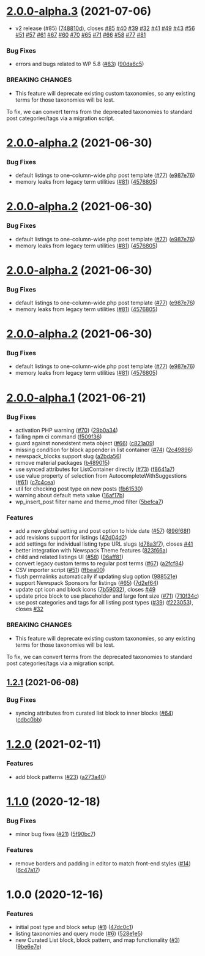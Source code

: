 # [2.0.0-alpha.3](https://github.com/Automattic/newspack-listings/compare/v2.0.0-alpha.2...v2.0.0-alpha.3) (2021-07-06)


* v2 release (#85) ([748810d](https://github.com/Automattic/newspack-listings/commit/748810d7c1d817e2a1c218b41b3ad10d74939260)), closes [#85](https://github.com/Automattic/newspack-listings/issues/85) [#40](https://github.com/Automattic/newspack-listings/issues/40) [#39](https://github.com/Automattic/newspack-listings/issues/39) [#32](https://github.com/Automattic/newspack-listings/issues/32) [#41](https://github.com/Automattic/newspack-listings/issues/41) [#49](https://github.com/Automattic/newspack-listings/issues/49) [#43](https://github.com/Automattic/newspack-listings/issues/43) [#56](https://github.com/Automattic/newspack-listings/issues/56) [#51](https://github.com/Automattic/newspack-listings/issues/51) [#57](https://github.com/Automattic/newspack-listings/issues/57) [#61](https://github.com/Automattic/newspack-listings/issues/61) [#67](https://github.com/Automattic/newspack-listings/issues/67) [#60](https://github.com/Automattic/newspack-listings/issues/60) [#70](https://github.com/Automattic/newspack-listings/issues/70) [#65](https://github.com/Automattic/newspack-listings/issues/65) [#71](https://github.com/Automattic/newspack-listings/issues/71) [#66](https://github.com/Automattic/newspack-listings/issues/66) [#58](https://github.com/Automattic/newspack-listings/issues/58) [#77](https://github.com/Automattic/newspack-listings/issues/77) [#81](https://github.com/Automattic/newspack-listings/issues/81)


### Bug Fixes

* errors and bugs related to WP 5.8 ([#83](https://github.com/Automattic/newspack-listings/issues/83)) ([90da6c5](https://github.com/Automattic/newspack-listings/commit/90da6c5449e7649bec90206537994c93d0e576a9))


### BREAKING CHANGES

* This feature will deprecate existing custom taxonomies, so any existing terms for those taxonomies will be lost.

To fix, we can convert terms from the deprecated taxonomies to standard post categories/tags via a migration script.

# [2.0.0-alpha.2](https://github.com/Automattic/newspack-listings/compare/v2.0.0-alpha.1...v2.0.0-alpha.2) (2021-06-30)


### Bug Fixes

* default listings to one-column-wide.php post template ([#77](https://github.com/Automattic/newspack-listings/issues/77)) ([e987e76](https://github.com/Automattic/newspack-listings/commit/e987e76db51b58516a585f6531427e5c27488d3b))
* memory leaks from legacy term utilities ([#81](https://github.com/Automattic/newspack-listings/issues/81)) ([4576805](https://github.com/Automattic/newspack-listings/commit/4576805a5deac6b76ad477bbce76a120a4867385))

# [2.0.0-alpha.2](https://github.com/Automattic/newspack-listings/compare/v2.0.0-alpha.1...v2.0.0-alpha.2) (2021-06-30)


### Bug Fixes

* default listings to one-column-wide.php post template ([#77](https://github.com/Automattic/newspack-listings/issues/77)) ([e987e76](https://github.com/Automattic/newspack-listings/commit/e987e76db51b58516a585f6531427e5c27488d3b))
* memory leaks from legacy term utilities ([#81](https://github.com/Automattic/newspack-listings/issues/81)) ([4576805](https://github.com/Automattic/newspack-listings/commit/4576805a5deac6b76ad477bbce76a120a4867385))

# [2.0.0-alpha.2](https://github.com/Automattic/newspack-listings/compare/v2.0.0-alpha.1...v2.0.0-alpha.2) (2021-06-30)


### Bug Fixes

* default listings to one-column-wide.php post template ([#77](https://github.com/Automattic/newspack-listings/issues/77)) ([e987e76](https://github.com/Automattic/newspack-listings/commit/e987e76db51b58516a585f6531427e5c27488d3b))
* memory leaks from legacy term utilities ([#81](https://github.com/Automattic/newspack-listings/issues/81)) ([4576805](https://github.com/Automattic/newspack-listings/commit/4576805a5deac6b76ad477bbce76a120a4867385))

# [2.0.0-alpha.2](https://github.com/Automattic/newspack-listings/compare/v2.0.0-alpha.1...v2.0.0-alpha.2) (2021-06-30)


### Bug Fixes

* default listings to one-column-wide.php post template ([#77](https://github.com/Automattic/newspack-listings/issues/77)) ([e987e76](https://github.com/Automattic/newspack-listings/commit/e987e76db51b58516a585f6531427e5c27488d3b))
* memory leaks from legacy term utilities ([#81](https://github.com/Automattic/newspack-listings/issues/81)) ([4576805](https://github.com/Automattic/newspack-listings/commit/4576805a5deac6b76ad477bbce76a120a4867385))

# [2.0.0-alpha.1](https://github.com/Automattic/newspack-listings/compare/v1.2.1...v2.0.0-alpha.1) (2021-06-21)


### Bug Fixes

* activation PHP warning ([#70](https://github.com/Automattic/newspack-listings/issues/70)) ([29b0a34](https://github.com/Automattic/newspack-listings/commit/29b0a34faa1c479cd9f873b4d17aa70eb5f698a5))
* failing npm ci command ([f509f36](https://github.com/Automattic/newspack-listings/commit/f509f3676c6b8c74dba4d898f5493c269649efba))
* guard against nonexistent meta object ([#66](https://github.com/Automattic/newspack-listings/issues/66)) ([c821a09](https://github.com/Automattic/newspack-listings/commit/c821a0919fff3caaa07babbfe1c49e38658bd738))
* missing condition for block appender in list container ([#74](https://github.com/Automattic/newspack-listings/issues/74)) ([2c49896](https://github.com/Automattic/newspack-listings/commit/2c498961b80324d8cbea61c7fbc356ca7ccb8de5))
* newspack_blocks support slug ([a2bda56](https://github.com/Automattic/newspack-listings/commit/a2bda564a3b5844df965bad824c1a8acb3984d00))
* remove material packages ([b489015](https://github.com/Automattic/newspack-listings/commit/b48901546198df8a982c41fb1da714862ccf3412))
* use synced attributes for ListContainer directly ([#73](https://github.com/Automattic/newspack-listings/issues/73)) ([f8641a7](https://github.com/Automattic/newspack-listings/commit/f8641a726ce7c2949c01b232829f8923f06b61ad))
* use value property of selection from AutocompleteWithSuggestions ([#61](https://github.com/Automattic/newspack-listings/issues/61)) ([c7c4cea](https://github.com/Automattic/newspack-listings/commit/c7c4ceaf3c9d9682d8441028f2f64516638d6aca))
* util for checking post type on new posts ([fb61530](https://github.com/Automattic/newspack-listings/commit/fb6153050fb08c29864fb8f304f583d82056f411))
* warning about default meta value ([16af17b](https://github.com/Automattic/newspack-listings/commit/16af17b7cf2338e001efc0a4064b69b28c30d39e))
* wp_insert_post filter name and theme_mod filter ([5befca7](https://github.com/Automattic/newspack-listings/commit/5befca7085cbcdb346d31ed24d2001e6eb0d042f))


### Features

* add a new global setting and post option to hide date ([#57](https://github.com/Automattic/newspack-listings/issues/57)) ([896f68f](https://github.com/Automattic/newspack-listings/commit/896f68f8371cfacae0acdf3977e0faa859c1149e))
* add revisions support for listings ([42d04d2](https://github.com/Automattic/newspack-listings/commit/42d04d2ccb0d87df75df00a01fa53ddda758cb95))
* add settings for individual listing type URL slugs ([d78a3f7](https://github.com/Automattic/newspack-listings/commit/d78a3f7ca9eb7387dd63b71318ed86f7d41c8ac5)), closes [#41](https://github.com/Automattic/newspack-listings/issues/41)
* better integration with Newspack Theme features ([823f66a](https://github.com/Automattic/newspack-listings/commit/823f66a22cbcf2d987a69f8b44e5b89081c94ee4))
* child and related listings UI ([#58](https://github.com/Automattic/newspack-listings/issues/58)) ([06aff81](https://github.com/Automattic/newspack-listings/commit/06aff8195b14d643e4c2c27db50c990e67a5589a))
* convert legacy custom terms to regular post terms ([#67](https://github.com/Automattic/newspack-listings/issues/67)) ([a2fcf84](https://github.com/Automattic/newspack-listings/commit/a2fcf84d160a7ed2f0c5ebd906e1931d0df8f49b))
* CSV importer script ([#51](https://github.com/Automattic/newspack-listings/issues/51)) ([ffbea00](https://github.com/Automattic/newspack-listings/commit/ffbea0057af3a2702587ef494c5f3fd7e7a29955))
* flush permalinks automatically if updating slug option ([988521e](https://github.com/Automattic/newspack-listings/commit/988521e2359d71ed9bfbd4acc3678c6aff6e4727))
* support Newspack Sponsors for listings ([#65](https://github.com/Automattic/newspack-listings/issues/65)) ([7d2ef64](https://github.com/Automattic/newspack-listings/commit/7d2ef649611b85794f8c950c706af737fc4b955f))
* update cpt icon and block icons ([7b59032](https://github.com/Automattic/newspack-listings/commit/7b59032250fda599de449dfdcbf15a7b00e1fe86)), closes [#49](https://github.com/Automattic/newspack-listings/issues/49)
* update price block to use placeholder and large font size ([#71](https://github.com/Automattic/newspack-listings/issues/71)) ([710f34c](https://github.com/Automattic/newspack-listings/commit/710f34ce415447ba52359e8dd2fee04c0e795542))
* use post categories and tags for all listing post types ([#39](https://github.com/Automattic/newspack-listings/issues/39)) ([f223053](https://github.com/Automattic/newspack-listings/commit/f2230534cc3d34f088d38ac3669a54c566858f8f)), closes [#32](https://github.com/Automattic/newspack-listings/issues/32)


### BREAKING CHANGES

* This feature will deprecate existing custom taxonomies, so any existing terms for those taxonomies will be lost.

To fix, we can convert terms from the deprecated taxonomies to standard post categories/tags via a migration script.

## [1.2.1](https://github.com/Automattic/newspack-listings/compare/v1.2.0...v1.2.1) (2021-06-08)


### Bug Fixes

* syncing attributes from curated list block to inner blocks ([#64](https://github.com/Automattic/newspack-listings/issues/64)) ([cdbc0bb](https://github.com/Automattic/newspack-listings/commit/cdbc0bb63bf4d8b18dc30fab87ce1a3ab68c7ddd))

# [1.2.0](https://github.com/Automattic/newspack-listings/compare/v1.1.0...v1.2.0) (2021-02-11)


### Features

* add block patterns ([#23](https://github.com/Automattic/newspack-listings/issues/23)) ([a273a40](https://github.com/Automattic/newspack-listings/commit/a273a40c0056cf09879d491083c2ca2321413896))

# [1.1.0](https://github.com/Automattic/newspack-listings/compare/v1.0.0...v1.1.0) (2020-12-18)


### Bug Fixes

* minor bug fixes ([#21](https://github.com/Automattic/newspack-listings/issues/21)) ([5f90bc7](https://github.com/Automattic/newspack-listings/commit/5f90bc7d027a2693a9dc4d804484ce0a78c4e4ff))


### Features

* remove borders and padding in editor to match front-end styles ([#14](https://github.com/Automattic/newspack-listings/issues/14)) ([6c47a17](https://github.com/Automattic/newspack-listings/commit/6c47a1760ea9429facb089f2be7bd71a91924cf0))

# 1.0.0 (2020-12-16)


### Features

* initial post type and block setup ([#1](https://github.com/Automattic/newspack-listings/issues/1)) ([47dc0c1](https://github.com/Automattic/newspack-listings/commit/47dc0c11cb8041117d5229e49ac14f49cee1b1ff))
* listing taxonomies and query mode ([#6](https://github.com/Automattic/newspack-listings/issues/6)) ([528e1e5](https://github.com/Automattic/newspack-listings/commit/528e1e5a25000c7746b62b88566803424879da14))
* new Curated List block, block pattern, and map functionality ([#3](https://github.com/Automattic/newspack-listings/issues/3)) ([9be6e7e](https://github.com/Automattic/newspack-listings/commit/9be6e7ebae9028407d67071e13857ab7827deff9))
